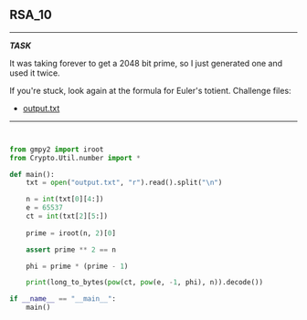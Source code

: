 
## RSA_10

---

**_TASK_**

It was taking forever to get a 2048 bit prime, so I just generated one and used it twice.

 If you're stuck, look again at the formula for Euler's totient.
Challenge files:
  - [output.txt](https://cryptohack.org/static/challenges/output_00dace150c0bc52f7abf03fc3e9529d2.txt)

---

```python


from gmpy2 import iroot
from Crypto.Util.number import *

def main():
    txt = open("output.txt", "r").read().split("\n")

    n = int(txt[0][4:])
    e = 65537
    ct = int(txt[2][5:])
    
    prime = iroot(n, 2)[0]

    assert prime ** 2 == n

    phi = prime * (prime - 1)

    print(long_to_bytes(pow(ct, pow(e, -1, phi), n)).decode())

if __name__ == "__main__":
    main()


```
